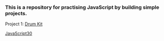 ### This is a repository for practising JavaScript by building simple projects.

Project 1: [Drum Kit](https://ek8-drum-kit.netlify.app)

[JavaScript30](https://javascript30.com)
